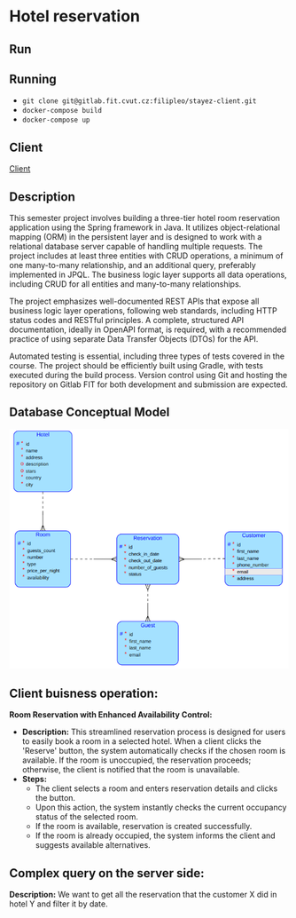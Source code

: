 # Hotel reservation
## Run
## Running
- `git clone git@gitlab.fit.cvut.cz:filipleo/stayez-client.git`
- `docker-compose build`
- `docker-compose up`
## Client
[Client](https://github.com/OhOverLord/StayEz-client)
## Description
This semester project involves building a three-tier hotel room reservation application using the Spring framework in Java. It utilizes object-relational mapping (ORM) in the persistent layer and is designed to work with a relational database server capable of handling multiple requests. The project includes at least three entities with CRUD operations, a minimum of one many-to-many relationship, and an additional query, preferably implemented in JPQL. The business logic layer supports all data operations, including CRUD for all entities and many-to-many relationships.

The project emphasizes well-documented REST APIs that expose all business logic layer operations, following web standards, including HTTP status codes and RESTful principles. A complete, structured API documentation, ideally in OpenAPI format, is required, with a recommended practice of using separate Data Transfer Objects (DTOs) for the API.

Automated testing is essential, including three types of tests covered in the course. The project should be efficiently built using Gradle, with tests executed during the build process. Version control using Git and hosting the repository on Gitlab FIT for both development and submission are expected.

## Database Conceptual Model
![database_diagram](images/db.png)
## Client buisness operation:
**Room Reservation with Enhanced Availability Control:**
- **Description:** This streamlined reservation process is designed for users to easily book a room in a selected hotel. When a client clicks the 'Reserve' button, the system automatically checks if the chosen room is available. If the room is unoccupied, the reservation proceeds; otherwise, the client is notified that the room is unavailable.
- **Steps:** 
    - The client selects a room and enters reservation details and clicks the button.
    - Upon this action, the system instantly checks the current occupancy status of the selected room.
    - If the room is available, reservation is created successfully.
    - If the room is already occupied, the system informs the client and suggests available alternatives.
## Complex query on the server side: 
**Description:** 
We want to get all the reservation that the customer X did in hotel Y and filter it by date.
